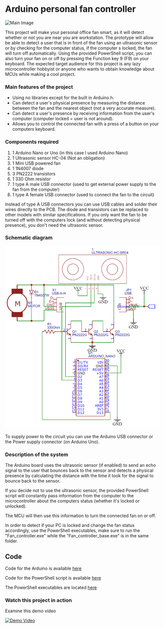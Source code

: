 # Arduino personal fan controller

![Main Image](images/Main_photo.jpg)

This project will make your personal office fan smart, as it will detect whether or not you are near you are workstation.
The prototype will allow be able to detect a user that is in front of the fan using an ultrasonic sensor or by checking for the computer status, if the computer s locked, the fan will turn off automatically.
Using the provided PowerShell script, you can also turn your fan on or off by pressing the Function key 9 (F9) on your keyboard.
The expected target audience for this project is any lazy microcontroller hobbyist or anyone who wants to obtain knowledge about MCUs while making a cool project.

### Main features of the project

- Using no libraries except for the built in Arduino.h.
- Can detect a user's physical presence by measuring the distance between the fan and the nearest object (not a very accurate measure).
- Can detect a user's presence by receiving information from the user's computer (computer locked = user is not around).
- Allows you to control the connected fan with a press of a button on your computers keyboard.

### Components required

1. 1 Arduino Nano or Uno (in this case I used Arduino Nano)
2. 1 Ultrasonic sensor HC-04 (Not an obligation)
3. 1 Mini USB powered fan
4. 1 1N4007 diode
5. 3 PN2222 transistors
6. 1 330 Ohm resistor
7. 1 type A male USB connector (used to get external power supply to the fan from the computer)
8. 1 type A female USB connector (used to connect the fan to the circuit)

Instead of type A USB connectors you can use USB cables and solder their wires directly to the PCB.
The diode and transistors can be replaced to other models with similar specifications.
If you only want the fan to be turned off with the computers lock (and without detecting physical presence), you don't need the ultrasonic sensor.

### Schematic diagram

<p align="center">
<img alt="Schematic Diagram" src="images/Schematics.png">
</p>
                           
To supply power to the circuit you can use the Arduino USB connector or the Power supply connector (on Arduino Uno).

### Description of the system

The Arduino board uses the ultrasonic sensor (if enabled) to send an echo signal to the user that bounces back to the sensor and detects a physical presence by calculating the distance with the time it took for the signal to bounce back to the sensor.

If you decide not to use the ultrasonic sensor, the provided PowerShell script will constantly pass information from the computer to the microcontroller about the computers status (whether it's locked or unlocked).

The MCU will then use this information to turn the connected fan on or off.

In order to detect if your PC is locked and change the fan status accordingly, use the PowerShell executables, make sure to run the "Fan_controller.exe" while the "Fan_controller_base.exe" is in the same folder.

## Code

Code for the Arduino is available [here](Code/Arduino/Main.ino)

Code for the PowerShell script is available [here](Code/PowerShell/Fan_controller_base.ps1)

The PowerShell executables are located [here](Executables)

### Watch this project in action

Examine this demo video


 [![Demo Video](images/Circuit.jpg)](images/Demonstration.MOV)
